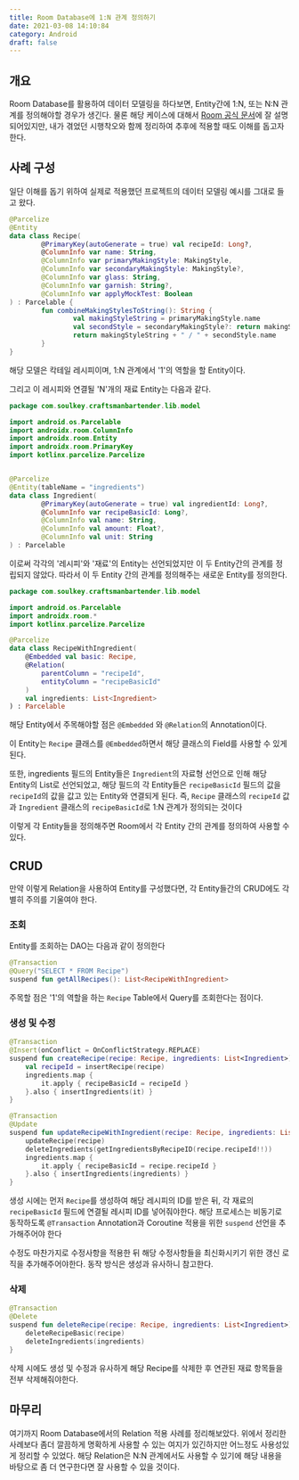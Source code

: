 ```yaml
---
title: Room Database에 1:N 관계 정의하기
date: 2021-03-08 14:10:84
category: Android
draft: false
---
```


## 개요

Room Database를 활용하여 데이터 모델링을 하다보면, Entity간에 1:N, 또는 N:N 관계를 정의해야할 경우가 생긴다. 물론 해당 케이스에 대해서 [Room 공식 문서](https://developer.android.com/training/data-storage/room/relationships?hl=ko)에 잘 설명되어있지만, 내가 겪었던 시행착오와 함께 정리하여 추후에 적용할 때도 이해를 돕고자 한다.

## 사례 구성

일단 이해를 돕기 위하여 실제로 적용했던 프로젝트의 데이터 모델링 예시를 그대로 들고 왔다.

```kt
@Parcelize
@Entity
data class Recipe(
        @PrimaryKey(autoGenerate = true) val recipeId: Long?,
        @ColumnInfo var name: String,
        @ColumnInfo var primaryMakingStyle: MakingStyle,
        @ColumnInfo var secondaryMakingStyle: MakingStyle?,
        @ColumnInfo var glass: String,
        @ColumnInfo var garnish: String?,
        @ColumnInfo var applyMockTest: Boolean
) : Parcelable {
        fun combineMakingStylesToString(): String {
                val makingStyleString = primaryMakingStyle.name
                val secondStyle = secondaryMakingStyle?: return makingStyleString
                return makingStyleString + " / " + secondStyle.name
        }
}
```

해당 모델은 칵테일 레시피이며, 1:N 관계에서 '1'의 역할을 할 Entity이다.

그리고 이 레시피와 연결될 'N'개의 재료 Entity는 다음과 같다.
```kt
package com.soulkey.craftsmanbartender.lib.model

import android.os.Parcelable
import androidx.room.ColumnInfo
import androidx.room.Entity
import androidx.room.PrimaryKey
import kotlinx.parcelize.Parcelize


@Parcelize
@Entity(tableName = "ingredients")
data class Ingredient(
        @PrimaryKey(autoGenerate = true) val ingredientId: Long?,
        @ColumnInfo var recipeBasicId: Long?,
        @ColumnInfo val name: String,
        @ColumnInfo val amount: Float?,
        @ColumnInfo val unit: String
) : Parcelable
```

이로써 각각의 '레시피'와 '재료'의 Entity는 선언되었지만 이 두 Entity간의 관계를 정립되지 않았다. 따라서 이 두 Entity 간의 관계를 정의해주는 새로운 Entity를 정의한다.

```kt
package com.soulkey.craftsmanbartender.lib.model

import android.os.Parcelable
import androidx.room.*
import kotlinx.parcelize.Parcelize

@Parcelize
data class RecipeWithIngredient(
    @Embedded val basic: Recipe,
    @Relation(
        parentColumn = "recipeId",
        entityColumn = "recipeBasicId"
    )
    val ingredients: List<Ingredient>
) : Parcelable
```

해당 Entity에서 주목해야할 점은 `@Embedded` 와 `@Relation`의 Annotation이다.

이 Entity는 `Recipe` 클래스를 `@Embedded`하면서 해당 클래스의 Field를 사용할 수 있게된다.

또한, ingredients 필드의 Entity들은 `Ingredient`의 자료형 선언으로 인해 해당 Entity의 List로 선언되었고, 해당 필드의 각 Entity들은 `recipeBasicId` 필드의 값을 `recipeId`의 값을 값고 있는 Entity와 연결되게 된다. 즉, `Recipe` 클래스의 `recipeId` 값과 `Ingredient` 클래스의 `recipeBasicId`로 1:N 관계가 정의되는 것이다

이렇게 각 Entity들을 정의해주면 Room에서 각 Entity 간의 관계를 정의하여 사용할 수 있다.

## CRUD

만약 이렇게 Relation을 사용하여 Entity를 구성했다면, 각 Entity들간의 CRUD에도 각별히 주의를 기울여야 한다.

### 조회

Entity를 조회하는 DAO는 다음과 같이 정의한다
```kt
@Transaction
@Query("SELECT * FROM Recipe")
suspend fun getAllRecipes(): List<RecipeWithIngredient>
```

주목할 점은 '1'의 역할을 하는 `Recipe` Table에서 Query를 조회한다는 점이다.

### 생성 및 수정

```kt
@Transaction
@Insert(onConflict = OnConflictStrategy.REPLACE)
suspend fun createRecipe(recipe: Recipe, ingredients: List<Ingredient>){
    val recipeId = insertRecipe(recipe)
    ingredients.map {
        it.apply { recipeBasicId = recipeId }
    }.also { insertIngredients(it) }
}

@Transaction
@Update
suspend fun updateRecipeWithIngredient(recipe: Recipe, ingredients: List<Ingredient>) {
    updateRecipe(recipe)
    deleteIngredients(getIngredientsByRecipeID(recipe.recipeId!!))
    ingredients.map {
        it.apply { recipeBasicId = recipe.recipeId }
    }.also { insertIngredients(ingredients) }
}
```

생성 시에는 먼저 `Recipe`를 생성하여 해당 레시피의 ID를 받은 뒤, 각 재료의 `recipeBasicId` 필드에 연결될 레시피 ID를 넣어줘야한다.
해당 프로세스는 비동기로 동작하도록 `@Transaction` Annotation과 Coroutine 적용을 위한 `suspend` 선언을 추가해주어야 한다

수정도 마찬가지로 수정사항을 적용한 뒤 해당 수정사항들을 최신화시키기 위한 갱신 로직을 추가해주어야한다. 동작 방식은 생성과 유사하니 참고한다.

### 삭제

```kt
@Transaction
@Delete
suspend fun deleteRecipe(recipe: Recipe, ingredients: List<Ingredient>) {
    deleteRecipeBasic(recipe)
    deleteIngredients(ingredients)
}
```

삭제 시에도 생성 및 수정과 유사하게 해당 Recipe를 삭제한 후 연관된 재료 항목들을 전부 삭제해줘야한다.

## 마무리

여기까지 Room Database에서의 Relation 적용 사례를 정리해보았다. 위에서 정리한 사례보다 좀더 깔끔하게 명확하게 사용할 수 있는 여지가 있긴하지만 어느정도 사용성있게 정리할 수 있었다. 해당 Relation은 N:N 관계에서도 사용할 수 있기에 해당 내용을 바탕으로 좀 더 연구한다면 잘 사용할 수 있을 것이다.